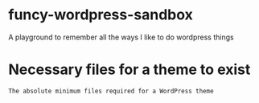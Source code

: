# funcy-wordpress-sandbox
A playground to remember all the ways I like to do wordpress things

# Necessary files for a theme to exist
	The absolute minimum files required for a WordPress theme